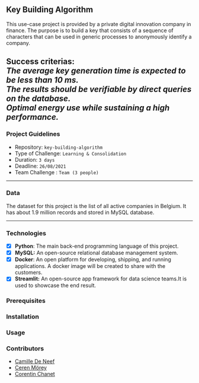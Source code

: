## Key Building Algorithm

This use-case project is provided by a private digital innovation company in finance. The purpose is to build a key that consists of a sequence of characters that can be used in generic processes to anonymously identify a company.

**Success criterias:**  
*The average key generation time is expected to be less than 10 ms.* <br>
*The results should be verifiable by direct queries on the database.* <br>
*Optimal energy use while sustaining a high performance.*
----------
### Project Guidelines
- Repository: `key-building-algorithm`
- Type of Challenge: `Learning & Consolidation `
- Duration: `3 days`
- Deadline: `26/08/2021`
- Team Challenge : `Team (3 people)`
-------
### Data

The dataset for this project is the list of all active companies in Belgium. It has about 1.9 million records and stored in MySQL database.

--------
### Technologies

- [x] **Python**: The main back-end programming language of this project.
- [X] **MySQL:** An open-source relational database management system.
- [x] **Docker**: An open platform for developing, shipping, and running applications. A docker image will be created to share with the customers.
- [X] **Streamlit:** An open-source app framework for data science teams.It is used to showcase the end result.

### Prerequisites

### Installation

### Usage

### Contributors
- [Camille De Neef](https://github.com/kaygu)
- [Ceren Mörey](https://github.com/c-morey) 
- [Corentin Chanet](https://github.com/CorentinChanet)



